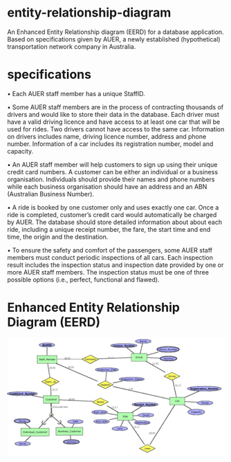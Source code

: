 # entity-relationship-diagram
An Enhanced Entity Relationship diagram (EERD) for a database application. Based on specifications given by AUER, a newly established (hypothetical) transportation network company in Australia.

# specifications

• Each AUER staff member has a unique StaffID.

• Some AUER staff members are in the process of contracting thousands of drivers and would like to store their data
in the database. Each driver must have a valid driving licence and have access to at least one car that will be used
for rides. Two drivers cannot have access to the same car. Information on drivers includes name, driving licence
number, address and phone number. Information of a car includes its registration number, model and capacity.

• An AUER staff member will help customers to sign up using their unique credit card numbers. A customer can be
either an individual or a business organisation. Individuals should provide their names and phone numbers while
each business organisation should have an address and an ABN (Australian Business Number).

• A ride is booked by one customer only and uses exactly one car. Once a ride is completed, customer’s credit card
would automatically be charged by AUER. The database should store detailed information about about each ride,
including a unique receipt number, the fare, the start time and end time, the origin and the destination.

• To ensure the safety and comfort of the passengers, some AUER staff members must conduct periodic inspections
of all cars. Each inspection result includes the inspection status and inspection date provided by one or more AUER
staff members. The inspection status must be one of three possible options (i.e., perfect, functional and flawed).

# Enhanced Entity Relationship Diagram (EERD)

![alt text](https://raw.githubusercontent.com/AtifFarooq/entity-relationship-diagram/master/EERD_Database.jpg)
